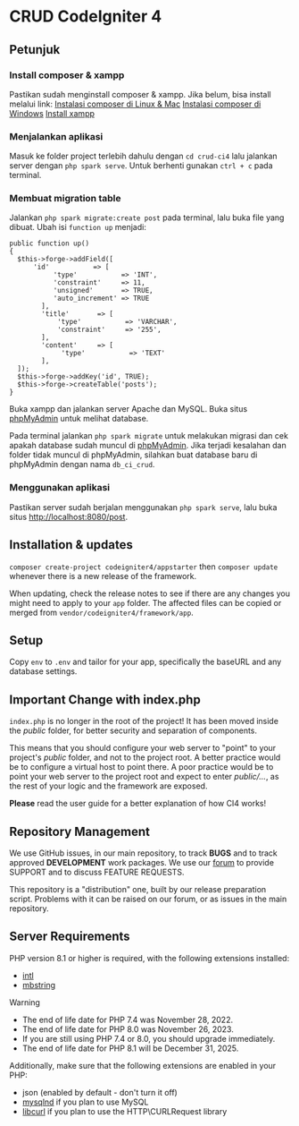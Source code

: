 # CRUD CodeIgniter 4

## Petunjuk

### Install composer & xampp

Pastikan sudah menginstall composer & xampp. Jika belum, bisa install melalui link:
[Instalasi composer di Linux & Mac](https://getcomposer.org/doc/00-intro.md#installation-linux-unix-macos)
[Instalasi composer di Windows](https://getcomposer.org/doc/00-intro.md#installation-windows)
[Install xampp](https://www.apachefriends.org/download.html)

### Menjalankan aplikasi

Masuk ke folder project terlebih dahulu dengan `cd crud-ci4` lalu jalankan server dengan `php spark serve`. Untuk berhenti gunakan `ctrl + c` pada terminal.

### Membuat migration table

Jalankan `php spark migrate:create post` pada terminal, lalu buka file yang dibuat. Ubah isi `function up` menjadi:
```
public function up()
{
  $this->forge->addField([
      'id'           => [
           'type'           => 'INT',
           'constraint'     => 11,
           'unsigned'       => TRUE,
           'auto_increment' => TRUE
        ],
        'title'       => [
            'type'           => 'VARCHAR',
            'constraint'     => '255',
        ],
        'content'     => [
             'type'           => 'TEXT'
        ],
  ]);
  $this->forge->addKey('id', TRUE);
  $this->forge->createTable('posts');
}
```

Buka xampp dan jalankan server Apache dan MySQL. Buka situs [phpMyAdmin](http://localhost/phpmyadmin/index.php?route=/server/databases) untuk melihat database.

Pada terminal jalankan `php spark migrate` untuk melakukan migrasi dan cek apakah database sudah muncul di [phpMyAdmin](http://localhost/phpmyadmin/index.php?route=/server/databases). Jika terjadi kesalahan dan folder tidak muncul di phpMyAdmin, silahkan buat database baru di phpMyAdmin dengan nama `db_ci_crud`.

### Menggunakan aplikasi

Pastikan server sudah berjalan menggunakan `php spark serve`, lalu buka situs [http://localhost:8080/post](http://localhost:8080/post).

## Installation & updates

`composer create-project codeigniter4/appstarter` then `composer update` whenever
there is a new release of the framework.

When updating, check the release notes to see if there are any changes you might need to apply
to your `app` folder. The affected files can be copied or merged from
`vendor/codeigniter4/framework/app`.

## Setup

Copy `env` to `.env` and tailor for your app, specifically the baseURL
and any database settings.

## Important Change with index.php

`index.php` is no longer in the root of the project! It has been moved inside the *public* folder,
for better security and separation of components.

This means that you should configure your web server to "point" to your project's *public* folder, and
not to the project root. A better practice would be to configure a virtual host to point there. A poor practice would be to point your web server to the project root and expect to enter *public/...*, as the rest of your logic and the
framework are exposed.

**Please** read the user guide for a better explanation of how CI4 works!

## Repository Management

We use GitHub issues, in our main repository, to track **BUGS** and to track approved **DEVELOPMENT** work packages.
We use our [forum](http://forum.codeigniter.com) to provide SUPPORT and to discuss
FEATURE REQUESTS.

This repository is a "distribution" one, built by our release preparation script.
Problems with it can be raised on our forum, or as issues in the main repository.

## Server Requirements

PHP version 8.1 or higher is required, with the following extensions installed:

- [intl](http://php.net/manual/en/intl.requirements.php)
- [mbstring](http://php.net/manual/en/mbstring.installation.php)

> [!WARNING]
> - The end of life date for PHP 7.4 was November 28, 2022.
> - The end of life date for PHP 8.0 was November 26, 2023.
> - If you are still using PHP 7.4 or 8.0, you should upgrade immediately.
> - The end of life date for PHP 8.1 will be December 31, 2025.

Additionally, make sure that the following extensions are enabled in your PHP:

- json (enabled by default - don't turn it off)
- [mysqlnd](http://php.net/manual/en/mysqlnd.install.php) if you plan to use MySQL
- [libcurl](http://php.net/manual/en/curl.requirements.php) if you plan to use the HTTP\CURLRequest library
